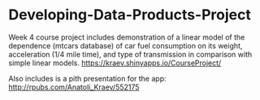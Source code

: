 # Developing-Data-Products-Project
Week 4 course project includes demonstration of a linear model of the dependence (mtcars database) of car fuel consumption on its weight, acceleration (1/4 mile time), and type of transmission in comparison with simple linear models.
https://kraev.shinyapps.io/CourseProject/

Also includes is a pith presentation for the app: http://rpubs.com/Anatoli_Kraev/552175
